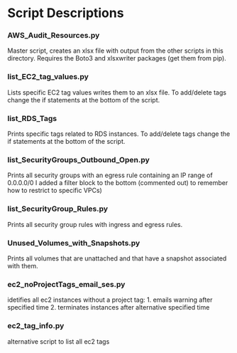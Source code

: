 # Script Descriptions

### AWS_Audit_Resources.py
Master script, creates an xlsx file with output from the other scripts in this directory.  Requires the Boto3 and xlsxwriter packages (get them from pip).

### list_EC2_tag_values.py
Lists specific EC2 tag values writes them to an xlsx file.  To add/delete tags change the if statements at the bottom of the script.

### list_RDS_Tags
Prints specific tags related to RDS instances.  To add/delete tags change the if statements at the bottom of the script.

### list_SecurityGroups_Outbound_Open.py
Prints all security groups with an egress rule containing an IP range of 0.0.0.0/0
I added a filter block to the bottom (commented out) to remember how to restrict to specific VPCs)

### list_SecurityGroup_Rules.py
Prints all security group rules with ingress and egress rules.

### Unused_Volumes_with_Snapshots.py
Prints all volumes that are unattached and that have a snapshot associated with them.

### ec2_noProjectTags_email_ses.py
idetifies all ec2 instances without a project tag:
    1. emails warning after specified time
    2. terminates instances after alternative specified time

### ec2_tag_info.py
alternative script to list all ec2 tags

